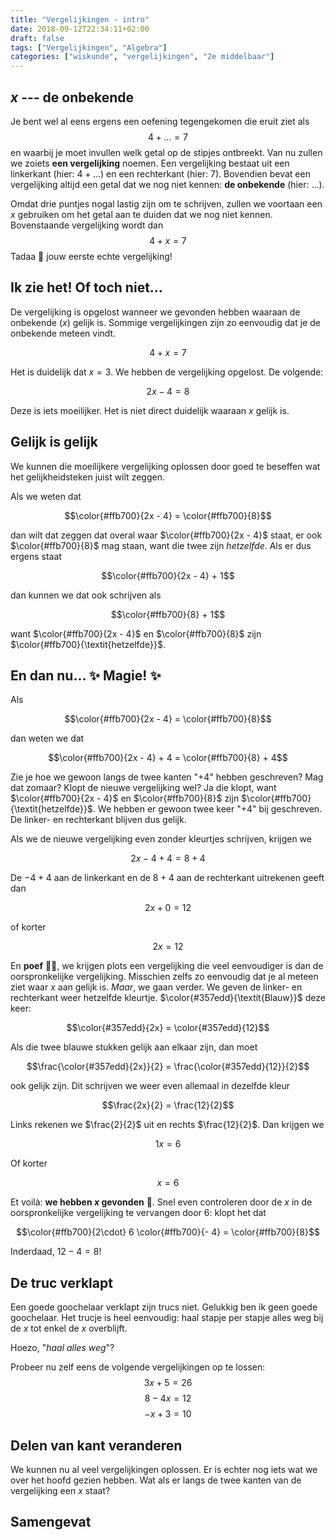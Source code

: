 ```yaml
---
title: "Vergelijkingen - intro"
date: 2018-09-12T22:34:11+02:00
draft: false
tags: ["Vergelijkingen", "Algebra"]
categories: ["wiskunde", "vergelijkingen", "2e middelbaar"]
---
```

## $x$ --- de onbekende
Je bent wel al eens ergens een oefening tegengekomen die eruit ziet als
$$4 + ... = 7$$
en waarbij je moet invullen welk getal op de stipjes ontbreekt. Van nu zullen
we zoiets **een vergelijking** noemen. Een vergelijking bestaat uit een
linkerkant (hier: $4 + ...$) en een rechterkant (hier: $7$). Bovendien bevat
een vergelijking altijd een getal dat we nog niet kennen: **de onbekende**
(hier: $...$).

Omdat drie puntjes nogal lastig zijn om te schrijven, zullen we voortaan een
$x$ gebruiken om het getal aan te duiden dat we nog niet kennen. Bovenstaande
vergelijking wordt dan
$$4 + x = 7$$
Tadaa :tada: jouw eerste echte vergelijking!

## Ik zie het! Of toch niet...
De vergelijking is opgelost wanneer we gevonden hebben waaraan de onbekende
($x$) gelijk is. Sommige vergelijkingen zijn zo eenvoudig dat je de onbekende
meteen vindt.

$$4 + x = 7$$

Het is duidelijk dat $x = 3$. We hebben de vergelijking opgelost. De volgende:

$$2x - 4 = 8$$

Deze is iets moeilijker. Het is niet direct duidelijk waaraan $x$ gelijk is.

## Gelijk is gelijk
We kunnen die moeilijkere vergelijking oplossen door goed te beseffen wat het
gelijkheidsteken juist wilt zeggen.

Als we weten dat

$$\color{#ffb700}{2x - 4} = \color{#ffb700}{8}$$

dan wilt dat zeggen dat overal waar $\color{#ffb700}{2x - 4}$ staat, er ook
$\color{#ffb700}{8}$ mag staan, want die twee zijn *hetzelfde*. Als er dus
ergens staat

$$\color{#ffb700}{2x - 4} + 1$$

dan kunnen we dat ook schrijven als

$$\color{#ffb700}{8} + 1$$

want $\color{#ffb700}{2x - 4}$ en $\color{#ffb700}{8}$ zijn
$\color{#ffb700}{\textit{hetzelfde}}$.

## En dan nu... :sparkles: Magie! :sparkles:
Als

$$\color{#ffb700}{2x - 4} = \color{#ffb700}{8}$$

dan weten we dat

$$\color{#ffb700}{2x - 4} + 4 = \color{#ffb700}{8} + 4$$

Zie je hoe we gewoon langs de twee kanten "$+ 4$" hebben geschreven? Mag dat
zomaar? Klopt de nieuwe vergelijking wel? Ja die klopt, want
$\color{#ffb700}{2x - 4}$ en $\color{#ffb700}{8}$ zijn $\color{#ffb700}{\textit{hetzelfde}}$. We hebben er
gewoon twee keer "$+4$" bij geschreven. De linker- en rechterkant blijven dus
gelijk.

Als we de nieuwe vergelijking even zonder kleurtjes schrijven, krijgen we

$$2x - 4 + 4 = 8 + 4$$

De $-4 + 4$ aan de linkerkant en  de $8 + 4$ aan de rechterkant uitrekenen
geeft dan

$$2x + 0 = 12$$

of korter

$$2x = 12$$

En **poef** :tophat::rabbit:, we krijgen plots een vergelijking die veel
eenvoudiger is dan de oorspronkelijke vergelijking. Misschien zelfs zo
eenvoudig dat je al meteen ziet waar $x$ aan gelijk is. *Maar*, we gaan verder.
We geven de linker- en rechterkant weer hetzelfde kleurtje. $\color{#357edd}{\textit{Blauw}}$ deze keer:

$$\color{#357edd}{2x} = \color{#357edd}{12}$$

Als die twee blauwe stukken gelijk aan elkaar zijn, dan moet

$$\frac{\color{#357edd}{2x}}{2} = \frac{\color{#357edd}{12}}{2}$$

ook gelijk zijn. Dit schrijven we weer even allemaal in dezelfde kleur

$$\frac{2x}{2} = \frac{12}{2}$$

Links rekenen we $\frac{2}{2}$ uit en rechts $\frac{12}{2}$. Dan krijgen we

$$1x = 6$$

Of korter

$$x = 6$$

Et voilà: **we hebben $x$ gevonden** :muscle:. Snel even controleren door de
$x$ in de oorspronkelijke vergelijking te vervangen door $6$: klopt het dat

$$\color{#ffb700}{2\cdot} 6 \color{#ffb700}{- 4} = \color{#ffb700}{8}$$

Inderdaad, $12 - 4 = 8$!

## De truc verklapt
Een goede goochelaar verklapt zijn trucs niet. Gelukkig ben ik geen goede
goochelaar. Het trucje is heel eenvoudig: haal stapje per stapje alles weg bij
de $x$ tot enkel de $x$ overblijft.

Hoezo, "*haal alles weg*"?

Probeer nu zelf eens de volgende vergelijkingen op te lossen:
$$3x + 5 = 26$$
$$8 - 4x = 12$$
$$-x + 3 = 10$$

## Delen van kant veranderen
We kunnen nu al veel vergelijkingen oplossen. Er is echter nog iets wat we over
het hoofd gezien hebben. Wat als er langs de twee kanten van de vergelijking
een $x$ staat?

## Samengevat
